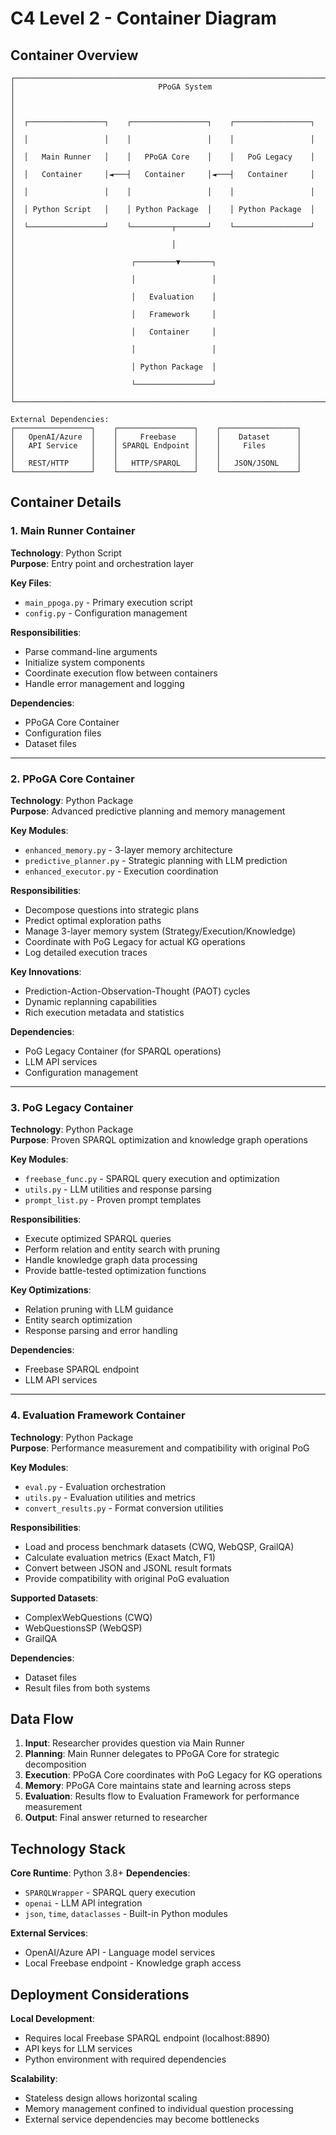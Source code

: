 # C4 Level 2 - Container Diagram

## Container Overview

```
┌──────────────────────────────────────────────────────────────────────────────────┐
│                                PPoGA System                                      │
│                                                                                  │
│  ┌─────────────────┐    ┌─────────────────┐    ┌─────────────────┐             │
│  │                 │    │                 │    │                 │             │
│  │   Main Runner   │    │   PPoGA Core    │    │   PoG Legacy    │             │
│  │   Container     │◄───┤   Container     │◄───┤   Container     │             │
│  │                 │    │                 │    │                 │             │
│  │ Python Script   │    │ Python Package  │    │ Python Package  │             │
│  └─────────────────┘    └─────────┬───────┘    └─────────────────┘             │
│                                   │                                             │
│                          ┌─────────▼───────┐                                   │
│                          │                 │                                   │
│                          │   Evaluation    │                                   │
│                          │   Framework     │                                   │
│                          │   Container     │                                   │
│                          │                 │                                   │
│                          │ Python Package  │                                   │
│                          └─────────────────┘                                   │
└──────────────────────────────────────────────────────────────────────────────────┘

External Dependencies:
┌─────────────────┐    ┌─────────────────┐    ┌─────────────────┐
│   OpenAI/Azure  │    │     Freebase    │    │    Dataset      │
│   API Service   │    │ SPARQL Endpoint │    │     Files       │
│                 │    │                 │    │                 │
│   REST/HTTP     │    │   HTTP/SPARQL   │    │   JSON/JSONL    │
└─────────────────┘    └─────────────────┘    └─────────────────┘
```

## Container Details

### 1. Main Runner Container

**Technology**: Python Script  
**Purpose**: Entry point and orchestration layer

**Key Files**:

- `main_ppoga.py` - Primary execution script
- `config.py` - Configuration management

**Responsibilities**:

- Parse command-line arguments
- Initialize system components
- Coordinate execution flow between containers
- Handle error management and logging

**Dependencies**:

- PPoGA Core Container
- Configuration files
- Dataset files

---

### 2. PPoGA Core Container

**Technology**: Python Package  
**Purpose**: Advanced predictive planning and memory management

**Key Modules**:

- `enhanced_memory.py` - 3-layer memory architecture
- `predictive_planner.py` - Strategic planning with LLM prediction
- `enhanced_executor.py` - Execution coordination

**Responsibilities**:

- Decompose questions into strategic plans
- Predict optimal exploration paths
- Manage 3-layer memory system (Strategy/Execution/Knowledge)
- Coordinate with PoG Legacy for actual KG operations
- Log detailed execution traces

**Key Innovations**:

- Prediction-Action-Observation-Thought (PAOT) cycles
- Dynamic replanning capabilities
- Rich execution metadata and statistics

**Dependencies**:

- PoG Legacy Container (for SPARQL operations)
- LLM API services
- Configuration management

---

### 3. PoG Legacy Container

**Technology**: Python Package  
**Purpose**: Proven SPARQL optimization and knowledge graph operations

**Key Modules**:

- `freebase_func.py` - SPARQL query execution and optimization
- `utils.py` - LLM utilities and response parsing
- `prompt_list.py` - Proven prompt templates

**Responsibilities**:

- Execute optimized SPARQL queries
- Perform relation and entity search with pruning
- Handle knowledge graph data processing
- Provide battle-tested optimization functions

**Key Optimizations**:

- Relation pruning with LLM guidance
- Entity search optimization
- Response parsing and error handling

**Dependencies**:

- Freebase SPARQL endpoint
- LLM API services

---

### 4. Evaluation Framework Container

**Technology**: Python Package  
**Purpose**: Performance measurement and compatibility with original PoG

**Key Modules**:

- `eval.py` - Evaluation orchestration
- `utils.py` - Evaluation utilities and metrics
- `convert_results.py` - Format conversion utilities

**Responsibilities**:

- Load and process benchmark datasets (CWQ, WebQSP, GrailQA)
- Calculate evaluation metrics (Exact Match, F1)
- Convert between JSON and JSONL result formats
- Provide compatibility with original PoG evaluation

**Supported Datasets**:

- ComplexWebQuestions (CWQ)
- WebQuestionsSP (WebQSP)
- GrailQA

**Dependencies**:

- Dataset files
- Result files from both systems

## Data Flow

1. **Input**: Researcher provides question via Main Runner
2. **Planning**: Main Runner delegates to PPoGA Core for strategic decomposition
3. **Execution**: PPoGA Core coordinates with PoG Legacy for KG operations
4. **Memory**: PPoGA Core maintains state and learning across steps
5. **Evaluation**: Results flow to Evaluation Framework for performance measurement
6. **Output**: Final answer returned to researcher

## Technology Stack

**Core Runtime**: Python 3.8+
**Dependencies**:

- `SPARQLWrapper` - SPARQL query execution
- `openai` - LLM API integration
- `json`, `time`, `dataclasses` - Built-in Python modules

**External Services**:

- OpenAI/Azure API - Language model services
- Local Freebase endpoint - Knowledge graph access

## Deployment Considerations

**Local Development**:

- Requires local Freebase SPARQL endpoint (localhost:8890)
- API keys for LLM services
- Python environment with required dependencies

**Scalability**:

- Stateless design allows horizontal scaling
- Memory management confined to individual question processing
- External service dependencies may become bottlenecks
